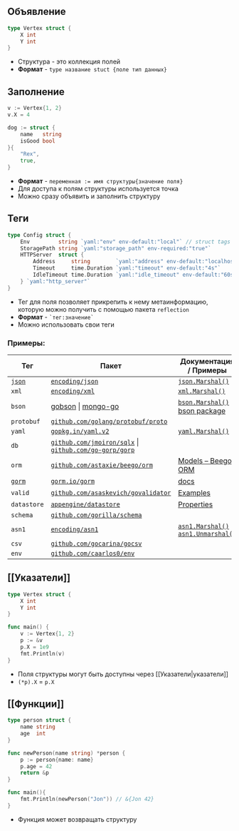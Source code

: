 ## Объявление

```go
type Vertex struct {
	X int
	Y int
}
```
- Структура - это коллекция полей
- **Формат** - `type название stuct {поле тип данных}`

## Заполнение

```go
v := Vertex{1, 2}
v.X = 4

dog := struct {
	name   string
	isGood bool
}{
	"Rex",
	true,
}

```
- **Формат** - `переменная := имя структуры{значение поля}`
- Для доступа к полям структуры используется точка
- Можно сразу объявить и заполнить структуру

## Теги

```go
type Config struct {	
	Env         string `yaml:"env" env-default:"local"` // struct tags
	StoragePath string `yaml:"storage_path" env-required:"true"`
	HTTPServer  struct {
		Address     string        `yaml:"address" env-default:"localhost:8082"`
		Timeout     time.Duration `yaml:"timeout" env-default:"4s"`
		IdleTimeout time.Duration `yaml:"idle_timeout" env-default:"60s"`
	} `yaml:"http_server"`
}
```
- Тег для поля позволяет прикрепить к нему метаинформацию, которую можно получить с помощью пакета `reflection`
- **Формат** - `` `тег:значение` ``
- Можно использовать свои теги
### Примеры:

| Тег                         | Пакет                                                                                                                                  | Документация / Примеры                                                                                                                               |
| --------------------------- | -------------------------------------------------------------------------------------------------------------------------------------- | ---------------------------------------------------------------------------------------------------------------------------------------------------- |
| [`json`](../Мастеринг/JSON) | [`encoding/json`](https://golang.org/pkg/encoding/json/)                                                                               | [`json.Marshal()`](https://golang.org/pkg/encoding/json/#Marshal)                                                                                    |
| `xml`                       | [`encoding/xml`](https://golang.org/pkg/encoding/xml/)                                                                                 | [`xml.Marshal()`](https://golang.org/pkg/encoding/xml/#Marshal)                                                                                      |
| `bson`                      | [gobson](https://labix.org/gobson) \| [mongo-go](https://github.com/mongodb/mongo-go-driver)                                           | [`bson.Marshal()`](http://godoc.org/gopkg.in/mgo.v2/bson#Marshal) \| [bson package](https://pkg.go.dev/go.mongodb.org/mongo-driver/bson#hdr-Structs) |
| `protobuf`                  | [`github.com/golang/protobuf/proto`](http://godoc.org/github.com/golang/protobuf/proto)                                                |                                                                                                                                                      |
| `yaml`                      | [`gopkg.in/yaml.v2`](https://godoc.org/gopkg.in/yaml.v2)                                                                               | [`yaml.Marshal()`](https://godoc.org/gopkg.in/yaml.v2#Marshal)                                                                                       |
| `db`                        | [`github.com/jmoiron/sqlx`](https://godoc.org/github.com/jmoiron/sqlx) \| [`github.com/go-gorp/gorp`](https://github.com/go-gorp/gorp) |                                                                                                                                                      |
| `orm`                       | [`github.com/astaxie/beego/orm`](https://godoc.org/github.com/astaxie/beego/orm)                                                       | [Models – Beego ORM](https://beego.me/docs/mvc/model/overview.md)                                                                                    |
| [`gorm`](../ORMs/GORM)      | [`gorm.io/gorm`](https://gorm.io/)                                                                                                     | [docs](https://gorm.io/docs/)                                                                                                                        |
| `valid`                     | [`github.com/asaskevich/govalidator`](https://github.com/asaskevich/govalidator)                                                       | [Examples](https://github.com/asaskevich/govalidator)                                                                                                |
| `datastore`                 | [`appengine/datastore`](https://cloud.google.com/appengine/docs/go/datastore/reference)                                                | [Properties](https://cloud.google.com/appengine/docs/go/datastore/reference#hdr-Properties)                                                          |
| `schema`                    | [`github.com/gorilla/schema`](http://godoc.org/github.com/gorilla/schema)                                                              |                                                                                                                                                      |
| `asn1`                      | [`encoding/asn1`](https://golang.org/pkg/encoding/asn1/)                                                                               | [`asn1.Marshal()`](https://golang.org/pkg/encoding/asn1/#Marshal) \| [`asn1.Unmarshal()`](https://golang.org/pkg/encoding/asn1/#Unmarshal)           |
| `csv`                       | [`github.com/gocarina/gocsv`](https://github.com/gocarina/gocsv)                                                                       |                                                                                                                                                      |
| `env`                       | [`github.com/caarlos0/env`](https://github.com/caarlos0/env)                                                                           |                                                                                                                                                      |


## [[Указатели]]

```go
type Vertex struct {
	X int
	Y int
}

func main() {
	v := Vertex{1, 2}
	p := &v
	p.X = 1e9
	fmt.Println(v)
}

```
- Поля структуры могут быть доступны через [[Указатели|указатели]]
- `(*p).X` = `p.X`

## [[Функции]]

``` go
type person struct {
    name string
    age  int
}

func newPerson(name string) *person {
	p := person{name: name}
	p.age = 42
	return &p
}

func main(){
    fmt.Println(newPerson("Jon")) // &{Jon 42}
}
```
- Функция может возвращать структуру